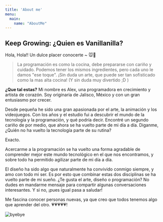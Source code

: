 ```yaml
---
title: 'About me'
menu:
  main:
    name: "AboutMe"
---
```


## Keep Growing: ¿Quien es Vanillanilla?

Hola, Hola!! Un dulce placer conocerte ~ 🐭🍒

> La programación es como la cocina, debe prepararse con cariño y cuidado.
> Podemos tener los mismos ingredientes, pero cada uno le damos "ese toque". 
> ¡Sin duda un arte, que puede ser tan sofisticado como la mas alta cocina!
> (Y sin duda muy divertido ;D )


**¿Que tal estas?** Mi nombre es Alex, una programadora en crecimiento y artista
de corazón. Soy originaria de Jalisco, México y con un gran entusiasmo por crecer.

Desde pequeña he sido una gran apasionada por el arte, la animación y los videojuegos.
Con los años y el estudio fui a descubrir el mundo de la tecnología y la programación, 
y qué podría decir. Encontré un segundo cariño de por medio, que ahora se ha vuelto 
parte de mi día a día. Diganme, ¿Quién no ha vuelto la tecnología parte de su rutina?

Exacto.

Acercarme a la programación se ha vuelto una forma agradable de comprender mejor este
mundo tecnológico en el que nos encontramos, y sobre todo ha permitido agilizar parte 
de mi día a día. 

El diseño ha sido algo que naturalmente ha convivido conmigo siempre, y amo con todo mi
ser. Es por esto que combinar estas dos disciplinas se ha vuelto parte de mi sueño. 
¿Te gusta el arte, diseño o programación? No dudes en mandarme mensaje para compartir 
algunas conversaciones interesantes. Y si no, ¡pues igual pasa a saludar!

Me fascina conocer personas nuevas, ya que creo que todos tenemos algo que aprender del 
otro. 💗💗💗💗💗!

![byebye](https://user-images.githubusercontent.com/62974302/163702986-40840726-708b-4bc1-99c0-1341e794b6e6.png)


